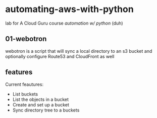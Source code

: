 # automating-aws-with-python


lab for A Cloud Guru course *automation w/ python* (duh)

## 01-webotron

webotron is a script that will sync a local directory to an s3 bucket and optionally configure Route53 and CloudFront as well


## features

Current feautures:

- List buckets
- List the objects in a bucket
- Create and set up a bucket
- Sync directory tree to a buckets
